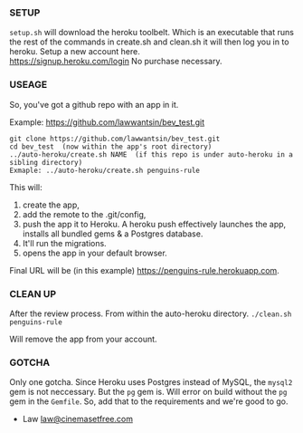 ### SETUP

`setup.sh` will download the heroku toolbelt.  Which is an executable that runs the rest of the commands in create.sh and clean.sh
it will then log you in to heroku.  Setup a new account here.  
https://signup.heroku.com/login
No purchase necessary.

### USEAGE

So, you've got a github repo with an app in it.

Example: https://github.com/lawwantsin/bev_test.git

```
git clone https://github.com/lawwantsin/bev_test.git
cd bev_test  (now within the app's root directory)
../auto-heroku/create.sh NAME  (if this repo is under auto-heroku in a sibling directory)
Exmaple: ../auto-heroku/create.sh penguins-rule
```

This will:

1. create the app,
2. add the remote to the .git/config,
3. push the app it to Heroku.
A heroku push effectively launches the app, installs all bundled gems & a Postgres database.  
4. It'll run the migrations.
5. opens the app in your default browser.

Final URL will be (in this example) https://penguins-rule.herokuapp.com.

### CLEAN UP

After the review process.
From within the auto-heroku directory.
`./clean.sh penguins-rule`

Will remove the app from your account.

### GOTCHA

Only one gotcha.  Since Heroku uses Postgres instead of MySQL, the `mysql2` gem is not neccessary.  But the `pg` gem is.
Will error on build without the `pg` gem in the `Gemfile`.  So, add that to the requirements and we're good to go.

- Law
law@cinemasetfree.com
